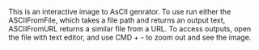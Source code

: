 This is an interactive image to AsCII genrator. To use run either the ASCIIFromFile, which takes a file path and returns an output text, ASCIIFromURL returns a similar file from a URL. 
To access outputs, open the file with text editor, and use CMD + - to zoom out and see the image. 
